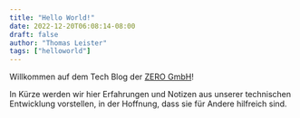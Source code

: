 ```yaml
---
title: "Hello World!"
date: 2022-12-20T06:08:14-08:00
draft: false
author: "Thomas Leister"
tags: ["helloworld"]
---
```


Willkommen auf dem Tech Blog der [ZERO GmbH](https://zero-iee.com)!

In Kürze werden wir hier Erfahrungen und Notizen aus unserer technischen Entwicklung vorstellen, in der Hoffnung, dass sie für Andere hilfreich sind.